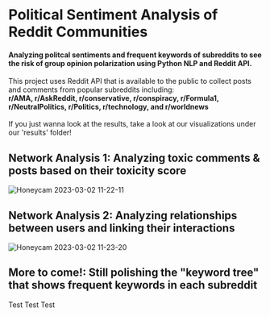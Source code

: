 # Political Sentiment Analysis of Reddit Communities
#### Analyzing politcal sentiments and frequent keywords of subreddits to see the risk of group opinion polarization using Python NLP and Reddit API.
This project uses Reddit API that is available to the public to collect posts and comments from popular subreddits including:<br> **r/AMA, r/AskReddit, r/conservative, r/conspiracy, r/Formula1, r/NeutralPolitics, r/Politics, r/technology, and r/worldnews**
<br><br> If you just wanna look at the results, take a look at our visualizations under our 'results' folder!

## Network Analysis 1: Analyzing toxic comments & posts based on their toxicity score
![Honeycam 2023-03-02 11-22-11](https://user-images.githubusercontent.com/79275984/222531013-82c00d64-b2f3-48d2-92f5-176a81efc44a.gif)

## Network Analysis 2: Analyzing relationships between users and linking their interactions
![Honeycam 2023-03-02 11-23-20](https://user-images.githubusercontent.com/79275984/222531079-0286bbe0-e23e-4c35-a53c-2718e37dea8d.gif)

## More to come!: Still polishing the "keyword tree" that shows frequent keywords in each subreddit
Test Test Test